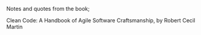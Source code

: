 Notes and quotes from the book; 

Clean Code: A Handbook of Agile Software Craftsmanship, by Robert Cecil Martin

